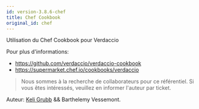 ```yaml
---
id: version-3.8.6-chef
title: Chef Cookbook
original_id: chef
---
```


Utilisation du Chef Cookbook pour Verdaccio

Pour plus d'informations:

* <https://github.com/verdaccio/verdaccio-cookbook>
* <https://supermarket.chef.io/cookbooks/verdaccio>

> Nous sommes à la recherche de collaborateurs pour ce référentiel. Si vous êtes intéressés, veuillez en informer l'auteur par ticket.

Auteur: [Keli Grubb](https://github.com/kgrubb) && Barthelemy Vessemont.